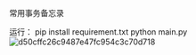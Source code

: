 常用事务备忘录

运行：
pip install requirement.txt
python main.py  
![d50cffc26c9487e47fc954c3c70d718](https://github.com/user-attachments/assets/988a49a6-df8b-4a32-8efd-b2efda0c7e82)
